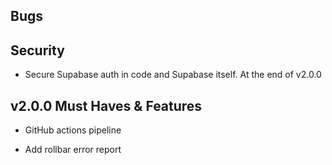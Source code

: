 ## Bugs

## Security

- Secure Supabase auth in code and Supabase itself. At the end of v2.0.0

## v2.0.0 Must Haves & Features

- GitHub actions pipeline

- Add rollbar error report
